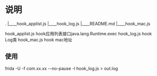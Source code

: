# 说明
.
|____hook_applist.js
|____hook_log.js
|____README.md
|____hook_mac.js

hook_applist.js hook应用列表接口java.lang.Runtime.exec
hook_log.js hook Log类
hook_mac.js hook mac地址

## 使用
frida -U -f com.xx.xx --no-pause -l hook_log.js > out.log